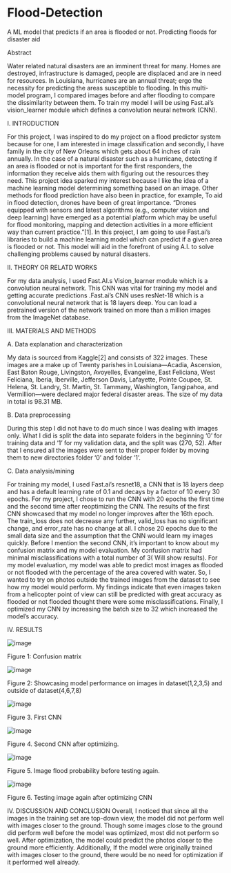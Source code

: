 # Flood-Detection
A ML model that predicts if an area is flooded or not.
Predicting floods for disaster aid

Abstract

Water related natural disasters are an imminent threat for many. Homes are destroyed, infrastructure is damaged, people are displaced and are in need for resources. In Louisiana, hurricanes are an annual threat; ergo the necessity for predicting the areas susceptible to flooding. In this multi-model program, I compared images before and after flooding to compare the dissimilarity between them. To train my model I will be using Fast.ai’s vision_learner module which defines a convolution neural network (CNN).

I.	INTRODUCTION

For this project, I was inspired to do my project on a flood predictor system because for one, I am interested in image classification and secondly, I have family in the city of New Orleans which gets about 64 inches of rain annually. In the case of a natural disaster such as a hurricane, detecting if an area is flooded or not is important for the first responders, the information they receive aids them with figuring out the resources they need. This project idea sparked my interest because I like the idea of a machine learning model determining something based on an image. Other methods for flood prediction have also been in practice, for example, To aid in flood detection, drones have been of great importance. “Drones equipped with sensors and latest algorithms (e.g., computer vision and deep learning) have emerged as a potential platform which may be useful for flood monitoring, mapping and detection activities in a more efficient way than current practice.”[1]. In this project, I am going to use Fast.ai’s libraries to build a machine learning model which can predict if a given area is flooded or not. This model will aid in the forefront of using A.I. to solve challenging problems caused by natural disasters.

II.	THEORY  OR RELATD WORKS 

For my data analysis, I used Fast.AI.s Vision_learner module which is a convolution neural network. This CNN was vital for training my model and getting accurate predictions .Fast.ai’s CNN uses resNet-18 which is a convolutional neural network that is 18 layers deep. You can load a pretrained version of the network trained on more than a million images from the ImageNet database.

III.	MATERIALS AND METHODS  

A. Data explanation and characterization  

My data is sourced from Kaggle[2] and consists of 322 images. These images are a make up of Twenty parishes in Louisiana—Acadia, Ascension, East Baton Rouge, Livingston, Avoyelles, Evangeline, East Feliciana, West Feliciana, Iberia, Iberville, Jefferson Davis, Lafayette, Pointe Coupee, St. Helena, St. Landry, St. Martin, St. Tammany, Washington, Tangipahoa, and Vermillion—were declared major federal disaster areas. The size of my data in total is 98.31 MB. 

B. Data preprocessing  

During this step I did not have to do much since I was dealing with images only. What I did is split the data into separate folders in the beginning ‘0’ for training data and ‘1’ for my validation data, and the split was (270, 52). After that I ensured all the images were sent to their proper folder by moving them to new directories folder ‘0’ and folder ’1’.
  
C. Data  analysis/mining

For training my model, I used Fast.ai’s resnet18, a CNN that is 18 layers deep and has a default learning rate of 0.1 and decays by a factor of 10 every 30 epochs. For my project, I chose to run the CNN with 20 epochs the first time and the second time after reoptimizing the CNN. The results of the first CNN showcased that my model no longer improves after the 16th epoch. The train_loss does not decrease any further, valid_loss has no significant change, and error_rate has no change at all. I chose 20 epochs due to the small data size and the assumption that the CNN would learn my images quickly. Before I mention the second CNN, it’s important to know about my confusion matrix and my model evaluation. My confusion matrix had minimal misclassifications with a total number of 3( Will show results). For my model evaluation, my model was able to predict most images as flooded or not flooded with the percentage of the area covered with water. So, I wanted to try on photos outside the trained images from the dataset to see how my model would perform. My findings indicate that even images taken from a helicopter point of  view can still be predicted with great accuracy as flooded or not flooded thought there were some misclassifications. Finally, I optimized my CNN by increasing the batch size to 32 which increased the model’s accuracy.

IV. RESULTS  

![image](https://user-images.githubusercontent.com/47839751/234985058-1aac3236-a324-402d-96fe-980a6a9a87c5.png)

Figure 1:  Confusion matrix

![image](https://user-images.githubusercontent.com/47839751/234985132-e77d3564-59cc-4177-a37d-51ba63396d64.png)	

Figure 2: Showcasing model performance on images in dataset(1,2,3,5) and outside of dataset(4,6,7,8)
 
![image](https://user-images.githubusercontent.com/47839751/234985212-863919e5-5681-412c-a135-f582d9b534cf.png)
 
Figure 3. First CNN 

![image](https://user-images.githubusercontent.com/47839751/234985312-0245d82e-2ef9-4291-bb57-0b4bdf2c9959.png)

Figure 4. Second CNN after optimizing.

![image](https://user-images.githubusercontent.com/47839751/234985407-fb4c64c5-0ebe-4826-b9bf-9fe5a89417e1.png)
 
Figure 5. Image flood probability before testing again.
 
![image](https://user-images.githubusercontent.com/47839751/234985487-de6a13db-a911-476a-b2b7-309eaeefb617.png) 
 
Figure 6. Testing image again after optimizing CNN 

IV.	DISCUSSION AND CONCLUSION 
Overall, I noticed that since all the images in the training set are top-down view, the model did not perform well with images closer to the ground. Though some images close to the ground did perform well before the model was optimized, most did not perform so well. After optimization, the model could predict the photos closer to the ground more efficiently. Additionally, If the model were originally trained with images closer to the ground, there would be no need for optimization if it performed well already.


